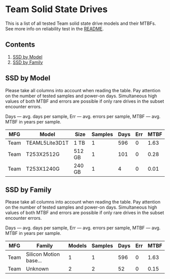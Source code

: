 Team Solid State Drives
=======================

This is a list of all tested Team solid state drive models and their MTBFs. See
more info on reliability test in the [README](https://github.com/bsdhw/SMART).

Contents
--------

1. [ SSD by Model  ](#ssd-by-model)
2. [ SSD by Family ](#ssd-by-family)

SSD by Model
------------

Please take all columns into account when reading the table. Pay attention on the
number of tested samples and power-on days. Simultaneous high values of both MTBF
and errors are possible if only rare drives in the subset encounter errors.

Days — avg. days per sample,
Err  — avg. errors per sample,
MTBF — avg. MTBF in years per sample.

| MFG       | Model              | Size   | Samples | Days  | Err   | MTBF   |
|-----------|--------------------|--------|---------|-------|-------|--------|
| Team      | TEAML5Lite3D1T     | 1 TB   | 1       | 596   | 0     | 1.63   |
| Team      | T253X2512G         | 512 GB | 1       | 101   | 0     | 0.28   |
| Team      | T253X1240G         | 240 GB | 1       | 4     | 0     | 0.01   |

SSD by Family
-------------

Please take all columns into account when reading the table. Pay attention on the
number of tested samples and power-on days. Simultaneous high values of both MTBF
and errors are possible if only rare drives in the subset encounter errors.

Days — avg. days per sample,
Err  — avg. errors per sample,
MTBF — avg. MTBF in years per sample.

| MFG       | Family                 | Models | Samples | Days  | Err   | MTBF   |
|-----------|------------------------|--------|---------|-------|-------|--------|
| Team      | Silicon Motion base... | 1      | 1       | 596   | 0     | 1.63   |
| Team      | Unknown                | 2      | 2       | 52    | 0     | 0.15   |
